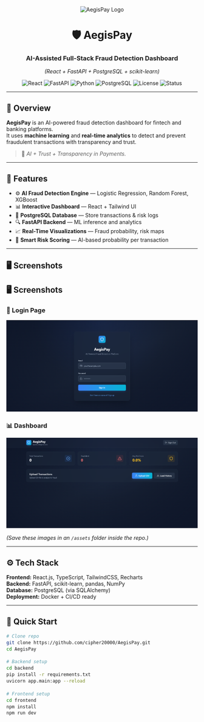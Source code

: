 <div align="center">

<img src="./assets/logo.png" alt="AegisPay Logo" width="90"/>

# 🛡️ AegisPay  
### AI-Assisted Full-Stack Fraud Detection Dashboard  
*(React + FastAPI + PostgreSQL + scikit-learn)*  

![React](https://img.shields.io/badge/React-18-blue?logo=react)
![FastAPI](https://img.shields.io/badge/FastAPI-Backend-success?logo=fastapi)
![Python](https://img.shields.io/badge/Python-ML-blue?logo=python)
![PostgreSQL](https://img.shields.io/badge/Database-PostgreSQL-lightblue?logo=postgresql)
![License](https://img.shields.io/badge/License-MIT-green)
![Status](https://img.shields.io/badge/Status-Active-brightgreen)

</div>

---

## 🧠 Overview
**AegisPay** is an AI-powered fraud detection dashboard for fintech and banking platforms.  
It uses **machine learning** and **real-time analytics** to detect and prevent fraudulent transactions with transparency and trust.

> 💬 *AI + Trust + Transparency in Payments.*

---

## 🚀 Features
- ⚙️ **AI Fraud Detection Engine** — Logistic Regression, Random Forest, XGBoost  
- 📊 **Interactive Dashboard** — React + Tailwind UI  
- 💾 **PostgreSQL Database** — Store transactions & risk logs  
- 🔍 **FastAPI Backend** — ML inference and analytics  
- 📈 **Real-Time Visualizations** — Fraud probability, risk maps  
- 🔐 **Smart Risk Scoring** — AI-based probability per transaction  

---

## 🖥️ Screenshots

## 🖥️ Screenshots

### 🔐 Login Page
![Login](https://github.com/cipher20000/AegisPay/blob/2d1f85b7547114ae0dee4df9801b008cdb826764/login.png?raw=true)

### 📊 Dashboard
![Dashboard](https://github.com/cipher20000/AegisPay/blob/2d1f85b7547114ae0dee4df9801b008cdb826764/dashboard.png?raw=true)


*(Save these images in an `/assets` folder inside the repo.)*

---

## ⚙️ Tech Stack
**Frontend:** React.js, TypeScript, TailwindCSS, Recharts  
**Backend:** FastAPI, scikit-learn, pandas, NumPy  
**Database:** PostgreSQL (via SQLAlchemy)  
**Deployment:** Docker + CI/CD ready  

---

## 🧩 Quick Start

```bash
# Clone repo
git clone https://github.com/cipher20000/AegisPay.git
cd AegisPay

# Backend setup
cd backend
pip install -r requirements.txt
uvicorn app.main:app --reload

# Frontend setup
cd frontend
npm install
npm run dev
